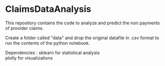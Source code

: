 # ClaimsDataAnalysis

This repository contains the code to analyze and predict the non payments of provider claims. 

Create a folder called "data" and drop the original datafile in .csv format to run the contents of the python notebook. 

Dependencies : 
sklearn for statistical analysis <br>
plotly for visualizations
